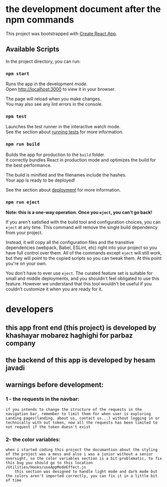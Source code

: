 <!-- the development document at the end -->

# the development document after the npm commands

This project was bootstrapped with [Create React App](https://github.com/facebook/create-react-app).

## Available Scripts

In the project directory, you can run:

### `npm start`

Runs the app in the development mode.\
Open [http://localhost:3000](http://localhost:3000) to view it in your browser.

The page will reload when you make changes.\
You may also see any lint errors in the console.

### `npm test`

Launches the test runner in the interactive watch mode.\
See the section about [running tests](https://facebook.github.io/create-react-app/docs/running-tests) for more information.

### `npm run build`

Builds the app for production to the `build` folder.\
It correctly bundles React in production mode and optimizes the build for the best performance.

The build is minified and the filenames include the hashes.\
Your app is ready to be deployed!

See the section about [deployment](https://facebook.github.io/create-react-app/docs/deployment) for more information.

### `npm run eject`

**Note: this is a one-way operation. Once you `eject`, you can't go back!**

If you aren't satisfied with the build tool and configuration choices, you can `eject` at any time. This command will remove the single build dependency from your project.

Instead, it will copy all the configuration files and the transitive dependencies (webpack, Babel, ESLint, etc) right into your project so you have full control over them. All of the commands except `eject` will still work, but they will point to the copied scripts so you can tweak them. At this point you're on your own.

You don't have to ever use `eject`. The curated feature set is suitable for small and middle deployments, and you shouldn't feel obligated to use this feature. However we understand that this tool wouldn't be useful if you couldn't customize it when you are ready for it.



# developers
## this app front end (this project) is developed by khashayar mobarez haghighi for parbaz company
## the backend of this app is developed by hesam javadi

## warnings before development:
### 1 - the requests in the navbar: 
    if you intends to change the structure of the requests in the navigation bar, remember to limit them for when user is exploring Landing pages(landing, about us, contact us...) without logging in or technically with out token, now all the requests has been limited to not request if the token doesn't exist

### 2- the color variables:
    when i started coding this project the documantion about the styling of the project was a mess and also i was a junior without a senior oversight, so the color variables section is a bit problematic, to fix this bug you should go to this location /Utilities/Hooks/useAppModeEffect.js 
        this section was designed to handle light mode and dark mode but the colors aren't imported correctly, you can fix it in a little bit of time
